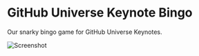 # GitHub Universe Keynote Bingo

Our snarky bingo game for GitHub Universe Keynotes.

![Screenshot](https://github.com/ashleymcnamara/keynotebingo.github.io/blob/master/static/images/bingo_card.png)
